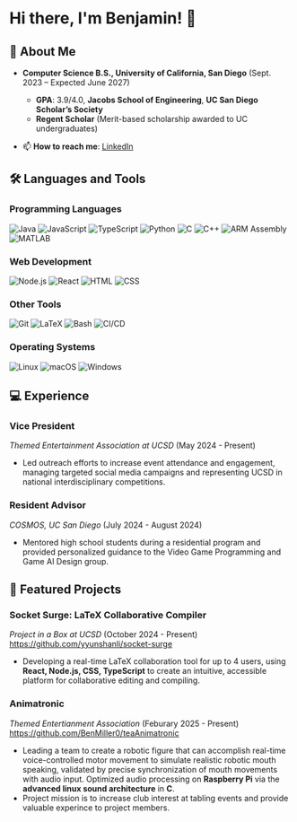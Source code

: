 # Hi there, I'm Benjamin! 👋

## 🚀 About Me
- **Computer Science B.S., University of California, San Diego** (Sept. 2023 – Expected June 2027)  
  - **GPA**: 3.9/4.0, **Jacobs School of Engineering**, **UC San Diego Scholar’s Society**
  - **Regent Scholar** (Merit-based scholarship awarded to UC undergraduates)

- 📫 **How to reach me**: [LinkedIn](https://www.linkedin.com/in/benjamin-miller-919222233/)

## 🛠 Languages and Tools

### Programming Languages
![Java](https://img.shields.io/badge/Java-007396?style=for-the-badge&logo=java&logoColor=white)
![JavaScript](https://img.shields.io/badge/JavaScript-F7DF1E?style=for-the-badge&logo=javascript&logoColor=black)
![TypeScript](https://img.shields.io/badge/TypeScript-3178C6?style=for-the-badge&logo=typescript&logoColor=white)
![Python](https://img.shields.io/badge/Python-3670A0?style=for-the-badge&logo=python&logoColor=ffdd54)
![C](https://img.shields.io/badge/C-00599C?style=for-the-badge&logo=c&logoColor=white)
![C++](https://img.shields.io/badge/C%2B%2B-00599C?style=for-the-badge&logo=c%2B%2B&logoColor=white)
![ARM Assembly](https://img.shields.io/badge/ARM%20Assembly-7B0F00?style=for-the-badge&logo=none&logoColor=white)
![MATLAB](https://img.shields.io/badge/MATLAB-EA3A30?style=for-the-badge&logo=matlab&logoColor=white)

### Web Development
![Node.js](https://img.shields.io/badge/Node.js-339933?style=for-the-badge&logo=node.js&logoColor=white)
![React](https://img.shields.io/badge/React-61DAFB?style=for-the-badge&logo=react&logoColor=black)
![HTML](https://img.shields.io/badge/HTML-E34F26?style=for-the-badge&logo=html5&logoColor=white)
![CSS](https://img.shields.io/badge/CSS-1572B6?style=for-the-badge&logo=css3&logoColor=white)

### Other Tools
![Git](https://img.shields.io/badge/Git-F05032?style=for-the-badge&logo=git&logoColor=white)
![LaTeX](https://img.shields.io/badge/LaTeX-008080?style=for-the-badge&logo=latex&logoColor=white)
![Bash](https://img.shields.io/badge/Bash-4EAA25?style=for-the-badge&logo=gnubash&logoColor=white)
![CI/CD](https://img.shields.io/badge/CI/CD-0078D4?style=for-the-badge&logo=none&logoColor=white)

### Operating Systems
![Linux](https://img.shields.io/badge/Linux-FCC624?style=for-the-badge&logo=linux&logoColor=black)
![macOS](https://img.shields.io/badge/macOS-000000?style=for-the-badge&logo=apple&logoColor=white)
![Windows](https://img.shields.io/badge/Windows-0078D6?style=for-the-badge&logo=microsoftwindows&logoColor=white)

## 💻 Experience

### Vice President 
*Themed Entertainment Association at UCSD* (May 2024 - Present)  
- Led outreach efforts to increase event attendance and engagement, managing targeted social media campaigns and representing UCSD in national interdisciplinary competitions.

### Resident Advisor  
*COSMOS, UC San Diego* (July 2024 - August 2024)  
- Mentored high school students during a residential program and provided personalized guidance to the Video Game Programming and Game AI Design group.

## 🌟 Featured Projects

### Socket Surge: LaTeX Collaborative Compiler  
*Project in a Box at UCSD* (October 2024 - Present)  
https://github.com/yyunshanli/socket-surge
- Developing a real-time LaTeX collaboration tool for up to 4 users, using **React, Node.js, CSS, TypeScript** to create an intuitive, accessible platform for collaborative editing and compiling.

### Animatronic 
*Themed Entertianment Association* (Feburary 2025 - Present)  
https://github.com/BenMiller0/teaAnimatronic
- Leading a team to create a robotic figure that can accomplish real-time voice-controlled motor movement to simulate realistic robotic mouth speaking, validated by precise synchronization of mouth movements with audio input. Optimized audio processing on **Raspberry Pi** via the **advanced linux sound architecture** in **C**.
- Project mission is to increase club interest at tabling events and provide valuable experince to project members.
